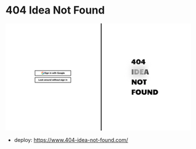 # 404 Idea Not Found

![landingPage](./.github/landingPage.png "landingPage")

- deploy: https://www.404-idea-not-found.com/
